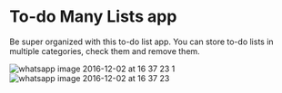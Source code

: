 # To-do Many Lists app
Be super organized with this to-do list app. You can store to-do lists in multiple categories, check them and remove them.

![whatsapp image 2016-12-02 at 16 37 23 1](https://cloud.githubusercontent.com/assets/17069785/20839736/fc023a0a-b8ad-11e6-94ca-3225811b183c.jpeg)
![whatsapp image 2016-12-02 at 16 37 23](https://cloud.githubusercontent.com/assets/17069785/20839739/fdaa15ee-b8ad-11e6-97ab-b2693d8eea04.jpeg)
